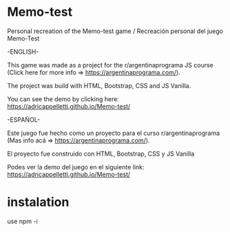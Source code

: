 # Memo-test
Personal recreation of the Memo-test game / Recreación personal del juego Memo-Test

-ENGLISH-

This game was made as a project for the r/argentinaprograma JS course (Click here for more info => https://argentinaprograma.com/).

The project was build with HTML, Bootstrap, CSS and JS Vanilla.

You can see the demo by clicking here: https://adricappelletti.github.io/Memo-test/

-ESPAÑOL-

Este juego fue hecho como un proyecto para el curso r/argentinaprograma (Mas info acá => https://argentinaprograma.com/).

El proyecto fue construido con HTML, Bootstrap, CSS y JS Vanilla

Podes ver la demo del juego en el siguiente link: https://adricappelletti.github.io/Memo-test/

# instalation
use
npm -i
